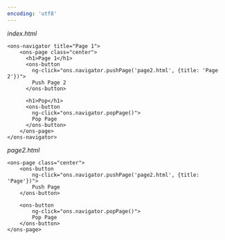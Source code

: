 ```yaml
---
encoding: 'utf8'
---
```


*index.html*

    <ons-navigator title="Page 1">
        <ons-page class="center">
          <h1>Page 1</h1>
          <ons-button 
            ng-click="ons.navigator.pushPage('page2.html', {title: 'Page 2'})">
            Push Page 2
          </ons-button>

          <h1>Pop</h1>
          <ons-button 
            ng-click="ons.navigator.popPage()">
            Pop Page
          </ons-button>
        </ons-page>
    </ons-navigator>  


*page2.html*

    <ons-page class="center">
        <ons-button 
            ng-click="ons.navigator.pushPage('page2.html', {title: 'Page'})">
            Push Page
        </ons-button>

        <ons-button 
            ng-click="ons.navigator.popPage()">
            Pop Page
        </ons-button>
    </ons-page>
